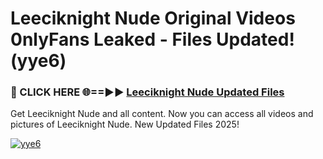 # Leeciknight Nude Original Videos 0nlyFans Leaked - Files Updated! (yye6)

<h3>🔴 CLICK HERE 🌐==►► <a href="https://tinyurl.com/5h6xmrr3" rel="nofollow">Leeciknight Nude Updated Files</a></h3>

Get Leeciknight Nude and all content. Now you can access all videos and pictures of Leeciknight Nude. New Updated Files 2025!

[![yye6](https://i.imgur.com/KVD873Z.gif)](https://tinyurl.com/5h6xmrr3)
